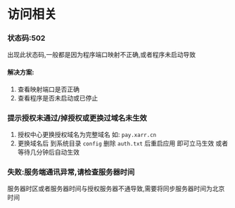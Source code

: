 # 访问相关


### 状态码:502
出现此状态码,一般都是因为程序端口映射不正确,或者程序未启动导致

#### 解决方案: 
1. 查看映射端口是否正确
2. 查看程序是否未启动或已停止


### 提示授权未通过/掉授权或更换过域名未生效
1. 授权中心更换授权域名为完整域名 如: `pay.xarr.cn`
2. 更换域名后 到系统目录 `config` 删除 `auth.txt` 后重启应用 即可立马生效 或者等待几分钟后自动生效


### 失败:服务端通讯异常,请检查服务器时间
服务器时区或者服务器时间与授权服务器不通导致,需要将同步服务器时间为北京时间